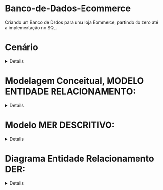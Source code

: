 # Banco-de-Dados-Ecommerce
Criando um Banco de Dados para uma loja Eommerce, partindo do zero até a implementação no SQL.

# **Cenário**
<details> 

Você foi contratado para desenvolver um e-commerce de uma loja de produtos eletrônicos. O sistema de e-commerce possui um estoque de produtos, clientes que fazem compras e funcionários que gerenciam o estoque e atendem os clientes. Os principais requisitos do sistema são os seguintes:

•	Cada produto na loja deve ser registrado no sistema. Cada produto possui um código único, nome, descrição, preço de venda e quantidade em estoque.

•	Os clientes podem se inscrever na loja e fazer compras. Cada cliente possui um número de identificação único, nome, endereço, número de telefone e endereço de e-mail.

•	Os funcionários da loja também devem ser registrados no sistema.

•	Cada funcionário possui um número de identificação único, nome, cargo, salário e data de contratação.

•	Os clientes podem fazer compras na loja. Cada compra é registrada no sistema e inclui o cliente que fez a compra, os produtos comprados, a data da compra e o valor total da compra.

•	Os funcionários têm a capacidade de adicionar novos produtos ao estoque da loja e atualizar as informações dos produtos e também receber comissões de possíveis vendas.

Com essas informações conseguimos por a mão na massa e criar nosso MER, Modelo Entidade Relacionamento, bacisamente é um processo onde ligamos as entidades (produto, cliente, funcionários, etc...) e como irão se relacionar, também analismos e listamos os atributos principais dessas entidades.

</details>


  
# **Modelagem Conceitual, MODELO ENTIDADE RELACIONAMENTO:**

<details> 
  
Primeiro vamos entender o que é o banco de dados, o banco de dados  é como o cérebro por trás de um comércio bem-sucedido. Imagine uma loja onde cada produto, cliente e funcionário têm seu próprio papel vital, e todas as transações são registradas e organizadas de maneira eficiente. 

Vamos começar identificando as principais figuras desse sistema

**Produto:**
Os produtos são os protagonistas das prateleiras da loja. Cada um possui um código único, como um identificador especial. Eles têm nome, uma breve descrição, um preço de venda e, é claro, uma quantidade disponível em estoque. Estes são os heróis que os clientes buscam para satisfazer suas necessidades.

**Cliente:**
Os clientes são os visitantes frequentes da loja. Cada um tem uma identificação única, como uma carteira de membro exclusiva. Além disso, os clientes possuem informações pessoais, como nome, endereço, número de telefone e e-mail. Eles são os corações pulsantes da loja, trazendo vida e movimento a cada compra.

**Funcionário:**
Os funcionários são os guardiões da loja, trabalhando nos bastidores para garantir uma experiência suave. Cada funcionário tem seu próprio número de identificação único, como uma chave que abre portas. Com informações sobre nome, cargo, salário e data de contratação, os funcionários são os pilares que sustentam a operação da loja.

**Compra:**
As compras são como histórias que se desenrolam na loja. Cada transação é cuidadosamente registrada, incluindo quem fez a compra (o cliente), quais produtos foram adquiridos, a data da compra e o valor total gasto. É como um capítulo essencial no livro da loja, marcando o relacionamento entre produtos e clientes.

Ao unir essas entidades, o banco de dados cria uma narrativa coesa. Os produtos estão prontos para encontrar seus donos, os clientes exploram e fazem escolhas, os funcionários cuidam do funcionamento interno, e as comprasse tornam momentos memoráveis.

Agora sabendo disso iremos criar um Modelo Entidade Relacionamento, utilizando as regras que nosso querido Peter Chen criou, segue o nosso MER:


![image](https://github.com/ViniciusNC/Banco-de-Dados-Ecommerce/assets/100096038/f8d9a780-c482-40ee-9e19-27b67cdba4af)

</details>

# **Modelo MER DESCRITIVO:**

<details>

Neste momento devemos transcrever de maneira especifica e detalhada nosso MER para que facilite para nossa transformação para o DER e logo mais para a linguagem SQL

Atributos que são multivalorados serão transformadas em novas tabelas com ligação direta da tabela que ela derivou, por exemplo telefone e-mail, também devemos pensar em relações que não foram explicitamente criadas, por exemplo quando temos duas entidades com relacionamento de N:N devemos criar uma nova tabela que irá representar essa relação neste caso os relacionamentos COMPRA, ATENDIMENTO e ESTOQUE. Definido esses pontos podemos partir para a criação do MER Descritivo :)


**Produto:** (Cod_prod, nome, descrição, preço de venda, Qtde Estoque)

**CLIENTE:** (Cod_cliente, nome, Rua, Número da Casa, Bairro)

**Número Telefone:** (Número, Cod_cliente, Cod_Número)

**Email:** (Cod_Cliente, Cod_Email, Email)

**Funcionário:** (Cod_func, nome, cargo, salário, Dia, Mês, Ano)

**Atendimento:** (Cod_Atendimento, Cod_Func, Cod_Cliente, Dia, mês, ano)

**COMPRA:** (COD_Cliente, Cod_Produto, Dia, Mês, Ano, Valor_Total, Cod_Compra)

**Estoque:** (Cod_Funcionario, Cod_Produto)


</details>

# **Diagrama Entidade Relacionamento DER:** 

<details> 

O modelo lógico em bancos de dados é como o plano detalhado para construir o sistema. Aqui, definimos tabelas, colunas, chaves primárias, chaves estrangeiras e outros elementos específicos. É a fase mais próxima da implementação real, oferecendo uma visão detalhada do funcionamento do banco de dados. Em resumo, é onde transformamos a ideia geral em uma estrutura técnica pronta para ser usada no sistema de gerenciamento de banco de dados. Vamos agora criar essa representação mais concreta do nosso e-commerce!

![image](https://github.com/ViniciusNC/Banco-de-Dados-Ecommerce/assets/100096038/231e8637-d3a5-4055-82f5-240eae0047e1)


</details>
